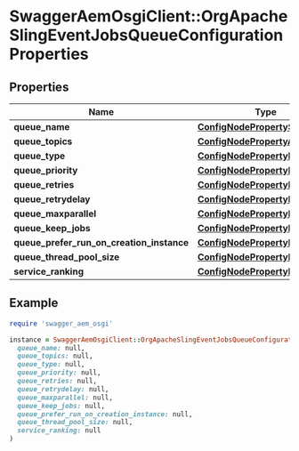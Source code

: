 # SwaggerAemOsgiClient::OrgApacheSlingEventJobsQueueConfigurationProperties

## Properties

| Name | Type | Description | Notes |
| ---- | ---- | ----------- | ----- |
| **queue_name** | [**ConfigNodePropertyString**](ConfigNodePropertyString.md) |  | [optional] |
| **queue_topics** | [**ConfigNodePropertyArray**](ConfigNodePropertyArray.md) |  | [optional] |
| **queue_type** | [**ConfigNodePropertyDropDown**](ConfigNodePropertyDropDown.md) |  | [optional] |
| **queue_priority** | [**ConfigNodePropertyDropDown**](ConfigNodePropertyDropDown.md) |  | [optional] |
| **queue_retries** | [**ConfigNodePropertyInteger**](ConfigNodePropertyInteger.md) |  | [optional] |
| **queue_retrydelay** | [**ConfigNodePropertyInteger**](ConfigNodePropertyInteger.md) |  | [optional] |
| **queue_maxparallel** | [**ConfigNodePropertyFloat**](ConfigNodePropertyFloat.md) |  | [optional] |
| **queue_keep_jobs** | [**ConfigNodePropertyBoolean**](ConfigNodePropertyBoolean.md) |  | [optional] |
| **queue_prefer_run_on_creation_instance** | [**ConfigNodePropertyBoolean**](ConfigNodePropertyBoolean.md) |  | [optional] |
| **queue_thread_pool_size** | [**ConfigNodePropertyInteger**](ConfigNodePropertyInteger.md) |  | [optional] |
| **service_ranking** | [**ConfigNodePropertyInteger**](ConfigNodePropertyInteger.md) |  | [optional] |

## Example

```ruby
require 'swagger_aem_osgi'

instance = SwaggerAemOsgiClient::OrgApacheSlingEventJobsQueueConfigurationProperties.new(
  queue_name: null,
  queue_topics: null,
  queue_type: null,
  queue_priority: null,
  queue_retries: null,
  queue_retrydelay: null,
  queue_maxparallel: null,
  queue_keep_jobs: null,
  queue_prefer_run_on_creation_instance: null,
  queue_thread_pool_size: null,
  service_ranking: null
)
```

